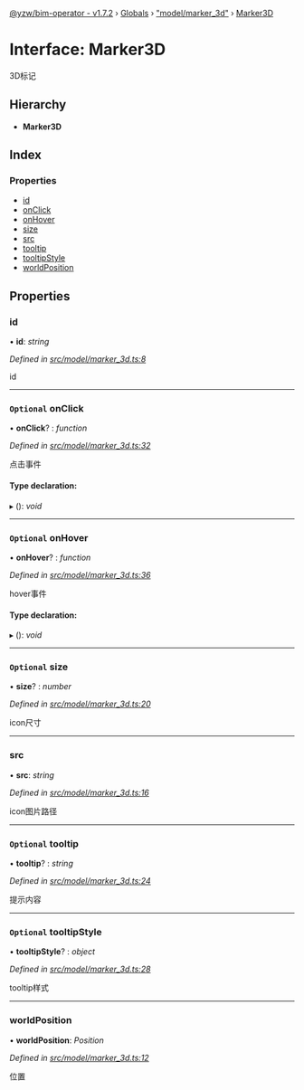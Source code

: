 [@yzw/bim-operator - v1.7.2](../README.md) › [Globals](../globals.md) › ["model/marker_3d"](../modules/_model_marker_3d_.md) › [Marker3D](_model_marker_3d_.marker3d.md)

# Interface: Marker3D

3D标记

## Hierarchy

* **Marker3D**

## Index

### Properties

* [id](_model_marker_3d_.marker3d.md#id)
* [onClick](_model_marker_3d_.marker3d.md#optional-onclick)
* [onHover](_model_marker_3d_.marker3d.md#optional-onhover)
* [size](_model_marker_3d_.marker3d.md#optional-size)
* [src](_model_marker_3d_.marker3d.md#src)
* [tooltip](_model_marker_3d_.marker3d.md#optional-tooltip)
* [tooltipStyle](_model_marker_3d_.marker3d.md#optional-tooltipstyle)
* [worldPosition](_model_marker_3d_.marker3d.md#worldposition)

## Properties

###  id

• **id**: *string*

*Defined in [src/model/marker_3d.ts:8](https://github.com/youkaisteve/bim-operator/blob/e2ba6fb/src/model/marker_3d.ts#L8)*

id

___

### `Optional` onClick

• **onClick**? : *function*

*Defined in [src/model/marker_3d.ts:32](https://github.com/youkaisteve/bim-operator/blob/e2ba6fb/src/model/marker_3d.ts#L32)*

点击事件

#### Type declaration:

▸ (): *void*

___

### `Optional` onHover

• **onHover**? : *function*

*Defined in [src/model/marker_3d.ts:36](https://github.com/youkaisteve/bim-operator/blob/e2ba6fb/src/model/marker_3d.ts#L36)*

hover事件

#### Type declaration:

▸ (): *void*

___

### `Optional` size

• **size**? : *number*

*Defined in [src/model/marker_3d.ts:20](https://github.com/youkaisteve/bim-operator/blob/e2ba6fb/src/model/marker_3d.ts#L20)*

icon尺寸

___

###  src

• **src**: *string*

*Defined in [src/model/marker_3d.ts:16](https://github.com/youkaisteve/bim-operator/blob/e2ba6fb/src/model/marker_3d.ts#L16)*

icon图片路径

___

### `Optional` tooltip

• **tooltip**? : *string*

*Defined in [src/model/marker_3d.ts:24](https://github.com/youkaisteve/bim-operator/blob/e2ba6fb/src/model/marker_3d.ts#L24)*

提示内容

___

### `Optional` tooltipStyle

• **tooltipStyle**? : *object*

*Defined in [src/model/marker_3d.ts:28](https://github.com/youkaisteve/bim-operator/blob/e2ba6fb/src/model/marker_3d.ts#L28)*

tooltip样式

___

###  worldPosition

• **worldPosition**: *Position*

*Defined in [src/model/marker_3d.ts:12](https://github.com/youkaisteve/bim-operator/blob/e2ba6fb/src/model/marker_3d.ts#L12)*

位置
